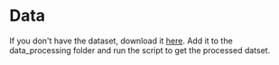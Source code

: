 # Data
If you don't have the dataset, download it [here](https://www.kaggle.com/datasets/joelljungstrom/128k-airline-reviews/). Add it to the data_processing folder and run the script to get the processed datset. 
